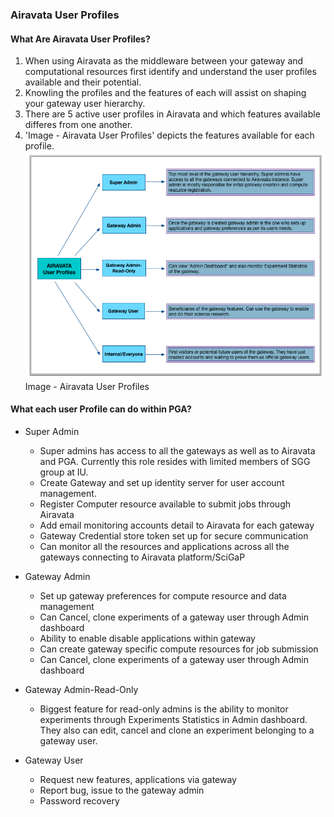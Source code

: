 ### Airavata User Profiles

#### What Are Airavata User Profiles?

1. When using Airavata as the middleware between your gateway and computational resources first identify and understand the user profiles available and their potential.
2. Knowling the profiles and the features of each will assist on shaping your gateway user hierarchy.
3. There are 5 active user profiles in Airavata and which features available differes from one another.
4. 'Image - Airavata User Profiles' depicts the features available for each profile.
![UserProfiles](img/UserProfiles.png)Image - Airavata User Profiles

#### What each user Profile can do within PGA?

- Super Admin
	- Super admins has access to all the gateways as well as to Airavata and PGA. Currently this role resides with limited members of SGG group at IU.
	- Create Gateway and set up identity server for user account management. 
	- Register Computer resource available to submit jobs through Airavata
	- Add email monitoring accounts detail to Airavata for each gateway
	- Gateway Credential store token set up for secure communication
	- Can monitor all the resources and applications across all the gateways connecting to Airavata platform/SciGaP
			
- Gateway Admin	
	- Set up gateway preferences for compute resource and data management
	- Can Cancel, clone experiments of a gateway user through Admin dashboard
	- Ability to enable disable applications within gateway
	- Can create gateway specific compute resources for job submission
	- Can Cancel, clone experiments of a gateway user through Admin dashboard
		
- Gateway Admin-Read-Only
	- Biggest feature for read-only admins is the ability to monitor experiments through Experiments Statistics in Admin dashboard. They also can edit, cancel and clone an experiment belonging to a gateway user.
		
- Gateway User
	- Request new features, applications via gateway
	- Report bug, issue to the gateway admin
	- Password recovery
		

